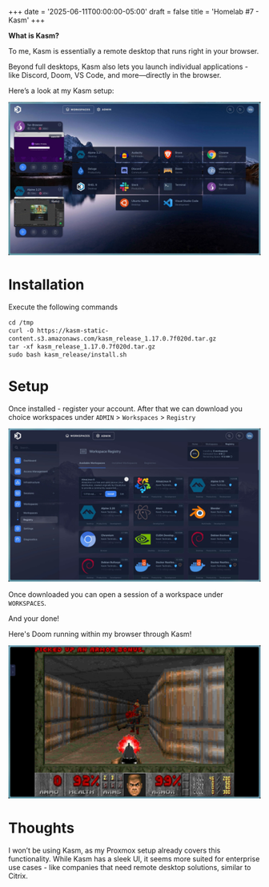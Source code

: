 +++
date = '2025-06-11T00:00:00-05:00'
draft = false
title = 'Homelab #7 - Kasm'
+++

**What is Kasm?**

To me, Kasm is essentially a remote desktop that runs right in your browser.

Beyond full desktops, Kasm also lets you launch individual applications - like Discord, Doom, VS Code, and more—directly in the browser.

Here’s a look at my Kasm setup:

[![kasm-setup](assets/1.jpeg)](assets/1.jpeg)

# Installation

Execute the following commands

```shell
cd /tmp
curl -O https://kasm-static-content.s3.amazonaws.com/kasm_release_1.17.0.7f020d.tar.gz
tar -xf kasm_release_1.17.0.7f020d.tar.gz
sudo bash kasm_release/install.sh
```

# Setup

Once installed - register your account. After that we can download you choice workspaces under `ADMIN` > `Workspaces` > `Registry`

[![kasm-registry](assets/2.jpeg)](assets/2.jpeg)

Once downloaded you can open a session of a workspace under `WORKSPACES`.

And your done!

Here's Doom running within my browser through Kasm!

[![kasm-registry](assets/3.jpeg)](assets/3.jpeg)

# Thoughts

I won’t be using Kasm, as my Proxmox setup already covers this functionality.
While Kasm has a sleek UI, it seems more suited for enterprise use cases - like companies that need remote desktop solutions, similar to Citrix.

